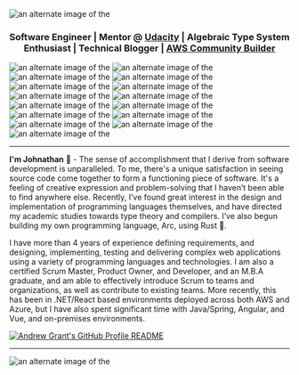 <picture>
    <source media="(prefers-color-scheme: dark)" srcset="header-dark.jpg">
    <source media="(prefers-color-scheme: light)" srcset="header-light.jpg">
    <img alt="an alternate image of the" src="header-dark.jpg">
</picture>

<h3 align="center">Software Engineer | Mentor @ <a href='https://udacity.com'>Udacity</a> | Algebraic Type System Enthusiast | Technical Blogger | <a href='https://aws.amazon.com/developer/community/community-builders/'> AWS Community Builder</a></h3>

<picture>
    <source media="(prefers-color-scheme: light)" srcset="https://img.shields.io/badge/-HTML-black?style=flat-square&logo=html5">
    <source media="(prefers-color-scheme: dark)" srcset="https://img.shields.io/badge/-HTML-white?style=flat-square&logo=html5">
    <img alt="an alternate image of the" src="header-dark.jpg">
</picture>
<picture>
    <source media="(prefers-color-scheme: light)" srcset="https://img.shields.io/badge/-CSS-black?style=flat-square&logo=css3">
    <source media="(prefers-color-scheme: dark)" srcset="https://img.shields.io/badge/-CSS-white?style=flat-square&logo=css3">
    <img alt="an alternate image of the" src="header-dark.jpg">
</picture>
<picture>
    <source media="(prefers-color-scheme: light)" srcset="https://img.shields.io/badge/-JavaScript-black?style=flat-square&logo=javascript">
    <source media="(prefers-color-scheme: dark)" srcset="https://img.shields.io/badge/-JavaScript-white?style=flat-square&logo=javascript">
    <img alt="an alternate image of the" src="header-dark.jpg">
</picture>
<picture>
    <source media="(prefers-color-scheme: light)" srcset="https://img.shields.io/badge/-JavaScript-black?style=flat-square&logo=typescript">
    <source media="(prefers-color-scheme: dark)" srcset="https://img.shields.io/badge/-JavaScript-white?style=flat-square&logo=typescript">
    <img alt="an alternate image of the" src="header-dark.jpg">
</picture>
<picture>
    <source media="(prefers-color-scheme: light)" srcset="https://img.shields.io/badge/-Java-black?style=flat-square&logo=java">
    <source media="(prefers-color-scheme: dark)" srcset="https://img.shields.io/badge/-Java-white?style=flat-square&logo=java">
    <img alt="an alternate image of the" src="header-dark.jpg">
</picture>
<picture>
    <source media="(prefers-color-scheme: light)" srcset="https://img.shields.io/badge/-.NET-black?style=flat-square&logo=csharp">
    <source media="(prefers-color-scheme: dark)" srcset="https://img.shields.io/badge/-.NET-white?style=flat-square&logo=csharp">
    <img alt="an alternate image of the" src="header-dark.jpg">
</picture>
<picture>
    <source media="(prefers-color-scheme: light)" srcset="https://img.shields.io/badge/-Golang-black?style=flat-square&logo=go">
    <source media="(prefers-color-scheme: dark)" srcset="https://img.shields.io/badge/-Golang-white?style=flat-square&logo=go">
    <img alt="an alternate image of the" src="header-dark.jpg">
</picture>
<picture>
    <source media="(prefers-color-scheme: light)" srcset="https://img.shields.io/badge/-Rust-black?style=flat-square&logo=rust">
    <source media="(prefers-color-scheme: dark)" srcset="https://img.shields.io/badge/-Rust-white?style=flat-square&logo=rust">
    <img alt="an alternate image of the" src="header-dark.jpg">
</picture>
<picture>
    <source media="(prefers-color-scheme: light)" srcset="https://img.shields.io/badge/-Kotlin-black?style=flat-square&logo=kotlin">
    <source media="(prefers-color-scheme: dark)" srcset="https://img.shields.io/badge/-Kotlin-white?style=flat-square&logo=kotlin">
    <img alt="an alternate image of the" src="header-dark.jpg">
</picture>
<picture>
    <source media="(prefers-color-scheme: light)" srcset="https://img.shields.io/badge/-Azure-black?style=flat-square&logo=microsoftazure">
    <source media="(prefers-color-scheme: dark)" srcset="https://img.shields.io/badge/-Azure-white?style=flat-square&logo=microsoftazure">
    <img alt="an alternate image of the" src="header-dark.jpg">
</picture>
<picture>
    <source media="(prefers-color-scheme: light)" srcset="https://img.shields.io/badge/-AWS-black?style=flat-square&logo=amazonaws">
    <source media="(prefers-color-scheme: dark)" srcset="https://img.shields.io/badge/-AWS-white?style=flat-square&logo=amazonaws">
    <img alt="an alternate image of the" src="header-dark.jpg">
</picture>
<picture>
    <source media="(prefers-color-scheme: light)" srcset="https://img.shields.io/badge/-Google_Cloud-black?style=flat-square&logo=googlecloud">
    <source media="(prefers-color-scheme: dark)" srcset="https://img.shields.io/badge/-Google_Cloud-white?style=flat-square&logo=googlecloud">
    <img alt="an alternate image of the" src="header-dark.jpg">
</picture>
<picture>
    <source media="(prefers-color-scheme: light)" srcset="https://img.shields.io/badge/-Linux-black?style=flat-square&logo=linux">
    <source media="(prefers-color-scheme: dark)" srcset="https://img.shields.io/badge/-Linux-white?style=flat-square&logo=linux">
    <img alt="an alternate image of the" src="header-dark.jpg">
</picture>
<picture>
    <source media="(prefers-color-scheme: light)" srcset="https://img.shields.io/badge/-Mac-black?style=flat-square&logo=apple">
    <source media="(prefers-color-scheme: dark)" srcset="https://img.shields.io/badge/-Mac-white?style=flat-square&logo=apple">
    <img alt="an alternate image of the" src="header-dark.jpg">
</picture>
<picture>
    <source media="(prefers-color-scheme: light)" srcset="https://img.shields.io/badge/-Redis-black?style=flat-square&logo=redis">
    <source media="(prefers-color-scheme: dark)" srcset="https://img.shields.io/badge/-Redis-white?style=flat-square&logo=redis">
    <img alt="an alternate image of the" src="header-dark.jpg">
</picture>
<hr>

**I'm Johnathan** 👋 - The sense of accomplishment that I derive from software development is unparalleled. To me, there's a unique satisfaction in seeing source code come together to form a functioning piece of software. It's a feeling of creative expression and problem-solving that I haven’t been able to find anywhere else. Recently, I’ve found great interest in the design and implementation of programming languages themselves, and have directed my academic studies towards type theory and compilers. I’ve also begun building my own programming language, Arc, using Rust 🦀.

I have more than 4 years of experience defining requirements, and designing, implementing, testing and delivering complex web applications using a variety of programming languages and technologies. I am also a certified Scrum Master, Product Owner, and Developer, and an M.B.A graduate, and am able to effectively introduce Scrum to teams and organizations, as well as contribute to existing teams. More recently, this has been in .NET/React based environments deployed across both AWS and Azure, but I have also spent significant time with Java/Spring, Angular, and Vue, and on-premises environments.


<a href="https://github.com/Andrew6rant/Andrew6rant">
  <picture>
    <source media="(prefers-color-scheme: dark)" srcset="https://raw.githubusercontent.com/Andrew6rant/Andrew6rant/main/dark_mode.svg">
    <img alt="Andrew Grant's GitHub Profile README" src="https://raw.githubusercontent.com/Andrew6rant/Andrew6rant/main/light_mode.svg">
  </picture>
</a>


<hr>
<picture>
    <source media="(prefers-color-scheme: dark)" srcset="./profile-3d-contrib/profile-night-rainbow.svg">
    <source media="(prefers-color-scheme: light)" srcset="./profile-3d-contrib/profile-green-animate.svg">
    <img alt="an alternate image of the" src="header-dark.jpg">
</picture>

